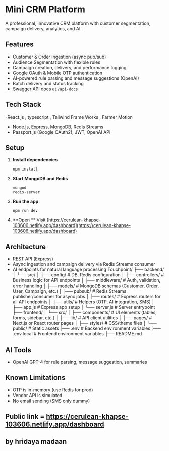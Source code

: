 # Mini CRM Platform

A professional, innovative CRM platform with customer segmentation, campaign delivery, analytics, and AI.

## Features

- Customer & Order Ingestion (async pub/sub)
- Audience Segmentation with flexible rules
- Campaign creation, delivery, and performance logging
- Google OAuth & Mobile OTP authentication
- AI-powered rule parsing and message suggestions (OpenAI)
- Batch delivery and status tracking
- Swagger API docs at `/api-docs`

## Tech Stack
-React.js , typescript ,  Tailwind Frame Works , Farmer Motion
- Node.js, Express, MongoDB, Redis Streams
- Passport.js (Google OAuth2), JWT, OpenAI API

## Setup

1. **Install dependencies**
   ```
   npm install
   ```
2. **Start MongoDB and Redis**
   ```
   mongod
   redis-server
   ```
3. **Run the app**
   ```
   npm run dev
   ```
4. **Open **
   Visit [https://cerulean-khapse-103606.netlify.app/dashboard](https://cerulean-khapse-103606.netlify.app/dashboard)

## Architecture

- REST API (Express)
- Async ingestion and campaign delivery via Redis Streams consumer
- AI endpoints for natural language processing
Touchpoint/
├── backend/
│   └── src/
│       ├── config/            # DB, Redis configuration
│       ├── controllers/       # Business logic for API endpoints
│       ├── middleware/        # Auth, validation, error handling
│       ├── models/            # MongoDB schemas (Customer, Order, User, Campaign, etc.)
│       ├── pubsub/            # Redis Streams publisher/consumer for async jobs
│       ├── routes/            # Express routers for all API endpoints
│       ├── utils/             # Helpers (OTP, AI integration, SMS)
│       ├── app.js             # Express app setup
│       └── server.js          # Server entrypoint
├── frontend/
│   └── src/
│       ├── components/        # UI elements (tables, forms, sidebar, etc.)
│       ├── lib/               # API client utilities
│       ├── pages/             # Next.js or React router pages
│       ├── styles/            # CSS/theme files
│       └── public/            # Static assets
├── .env                       # Backend environment variables
├── .env.local                 # Frontend environment variables
├── README.md
## AI Tools

- OpenAI GPT-4 for rule parsing, message suggestion, summaries

## Known Limitations

- OTP is in-memory (use Redis for prod)
- Vendor API is simulated
- No email sending (SMS only dummy)

## Public link = https://cerulean-khapse-103606.netlify.app/dashboard

## by hridaya madaan
